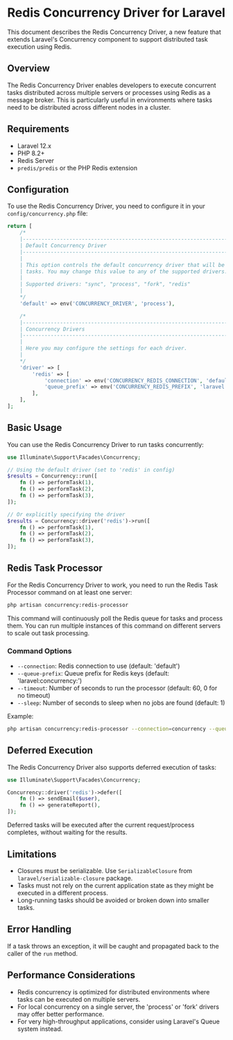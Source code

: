 # Redis Concurrency Driver for Laravel

This document describes the Redis Concurrency Driver, a new feature that extends Laravel's Concurrency component to support distributed task execution using Redis.

## Overview

The Redis Concurrency Driver enables developers to execute concurrent tasks distributed across multiple servers or processes using Redis as a message broker. This is particularly useful in environments where tasks need to be distributed across different nodes in a cluster.

## Requirements

- Laravel 12.x
- PHP 8.2+
- Redis Server
- `predis/predis` or the PHP Redis extension

## Configuration

To use the Redis Concurrency Driver, you need to configure it in your `config/concurrency.php` file:

```php
return [
    /*
    |--------------------------------------------------------------------------
    | Default Concurrency Driver
    |--------------------------------------------------------------------------
    |
    | This option controls the default concurrency driver that will be used for
    | tasks. You may change this value to any of the supported drivers.
    |
    | Supported drivers: "sync", "process", "fork", "redis"
    |
    */
    'default' => env('CONCURRENCY_DRIVER', 'process'),

    /*
    |--------------------------------------------------------------------------
    | Concurrency Drivers
    |--------------------------------------------------------------------------
    |
    | Here you may configure the settings for each driver.
    |
    */
    'driver' => [
        'redis' => [
            'connection' => env('CONCURRENCY_REDIS_CONNECTION', 'default'),
            'queue_prefix' => env('CONCURRENCY_REDIS_PREFIX', 'laravel:concurrency:'),
        ],
    ],
];
```

## Basic Usage

You can use the Redis Concurrency Driver to run tasks concurrently:

```php
use Illuminate\Support\Facades\Concurrency;

// Using the default driver (set to 'redis' in config)
$results = Concurrency::run([
    fn () => performTask(1),
    fn () => performTask(2),
    fn () => performTask(3),
]);

// Or explicitly specifying the driver
$results = Concurrency::driver('redis')->run([
    fn () => performTask(1),
    fn () => performTask(2),
    fn () => performTask(3),
]);
```

## Redis Task Processor

For the Redis Concurrency Driver to work, you need to run the Redis Task Processor command on at least one server:

```bash
php artisan concurrency:redis-processor
```

This command will continuously poll the Redis queue for tasks and process them. You can run multiple instances of this command on different servers to scale out task processing.

### Command Options

- `--connection`: Redis connection to use (default: 'default')
- `--queue-prefix`: Queue prefix for Redis keys (default: 'laravel:concurrency:')
- `--timeout`: Number of seconds to run the processor (default: 60, 0 for no timeout)
- `--sleep`: Number of seconds to sleep when no jobs are found (default: 1)

Example:

```bash
php artisan concurrency:redis-processor --connection=concurrency --queue-prefix=myapp:concurrency: --timeout=3600
```

## Deferred Execution

The Redis Concurrency Driver also supports deferred execution of tasks:

```php
use Illuminate\Support\Facades\Concurrency;

Concurrency::driver('redis')->defer([
    fn () => sendEmail($user),
    fn () => generateReport(),
]);
```

Deferred tasks will be executed after the current request/process completes, without waiting for the results.

## Limitations

- Closures must be serializable. Use `SerializableClosure` from `laravel/serializable-closure` package.
- Tasks must not rely on the current application state as they might be executed in a different process.
- Long-running tasks should be avoided or broken down into smaller tasks.

## Error Handling

If a task throws an exception, it will be caught and propagated back to the caller of the `run` method.

## Performance Considerations

- Redis concurrency is optimized for distributed environments where tasks can be executed on multiple servers.
- For local concurrency on a single server, the 'process' or 'fork' drivers may offer better performance.
- For very high-throughput applications, consider using Laravel's Queue system instead. 